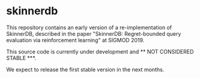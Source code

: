 # skinnerdb

This repository contains an early version of a re-implementation of SkinnerDB, 
described in the paper "SkinnerDB: Regret-bounded query evaluation via reinforcement learning" at SIGMOD 2019. 

This source code is currently under development and ** NOT CONSIDERED STABLE ***. 

We expect to release the first stable version in the next months.
